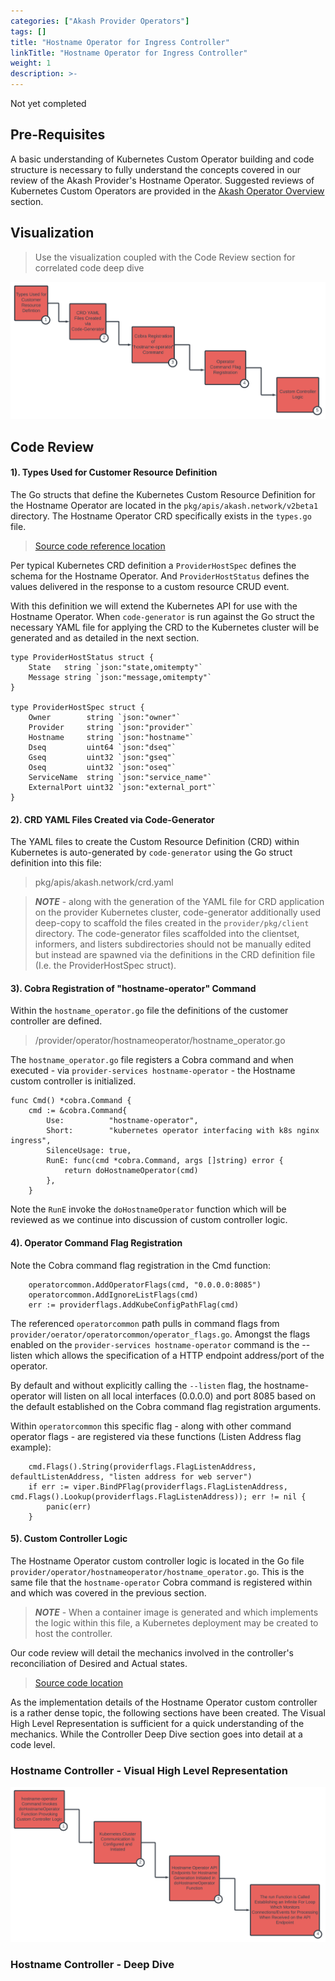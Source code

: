 ```yaml
---
categories: ["Akash Provider Operators"]
tags: []
title: "Hostname Operator for Ingress Controller"
linkTitle: "Hostname Operator for Ingress Controller"
weight: 1
description: >-
---
```


Not yet completed

## Pre-Requisites

A basic understanding of Kubernetes Custom Operator building and code structure is necessary to fully understand the concepts covered in our review of the Akash Provider's Hostname Operator. Suggested reviews of Kubernetes Custom Operators are provided in the [Akash Operator Overview](/docs/akash-provider-operators/akash-operator-overview/akash-operator-overview/) section.

## Visualization

> Use the visualization coupled with the Code Review section for correlated code deep dive

![](../../../../assets/akashHostnameOperator.png)

## Code Review

#### 1). Types Used for Customer Resource Definition

The Go structs that define the Kubernetes Custom Resource Definition for the Hostname Operator are located in the `pkg/apis/akash.network/v2beta1` directory. The Hostname Operator CRD specifically exists in the `types.go` file.

> [Source code reference location](https://github.com/akash-network/provider/blob/e7aa0b5b81957a130f1dc584f335c6f9e41db6b1/pkg/apis/akash.network/v2beta1/types.go)

Per typical Kubernetes CRD definition a `ProviderHostSpec` defines the schema for the Hostname Operator. And `ProviderHostStatus` defines the values delivered in the response to a custom resource CRUD event.

With this definition we will extend the Kubernetes API for use with the Hostname Operator. When `code-generator` is run against the Go struct the necessary YAML file for applying the CRD to the Kubernetes cluster will be generated and as detailed in the next section.

```
type ProviderHostStatus struct {
	State   string `json:"state,omitempty"`
	Message string `json:"message,omitempty"`
}

type ProviderHostSpec struct {
	Owner        string `json:"owner"`
	Provider     string `json:"provider"`
	Hostname     string `json:"hostname"`
	Dseq         uint64 `json:"dseq"`
	Gseq         uint32 `json:"gseq"`
	Oseq         uint32 `json:"oseq"`
	ServiceName  string `json:"service_name"`
	ExternalPort uint32 `json:"external_port"`
}
```

#### 2). CRD YAML Files Created via Code-Generator

The YAML files to create the Custom Resource Definition (CRD) within Kubernetes is auto-generated by `code-generator` using the Go struct definition into this file:

> pkg/apis/akash.network/crd.yaml

> _**NOTE**_ - along with the generation of the YAML file for CRD application on the provider Kubernetes cluster, code-generator additionally used deep-copy to scaffold the files created in the `provider/pkg/client` directory. The code-generator files scaffolded into the clientset, informers, and listers subdirectories should not be manually edited but instead are spawned via the definitions in the CRD definition file (I.e. the ProviderHostSpec struct).

#### 3). Cobra Registration of "hostname-operator" Command

Within the `hostname_operator.go` file the definitions of the customer controller are defined. &#x20;

> /provider/operator/hostnameoperator/hostname_operator.go

The `hostname_operator.go` file registers a Cobra command and when executed - via `provider-services hostname-operator` - the Hostname custom controller is initialized.

```
func Cmd() *cobra.Command {
	cmd := &cobra.Command{
		Use:          "hostname-operator",
		Short:        "kubernetes operator interfacing with k8s nginx ingress",
		SilenceUsage: true,
		RunE: func(cmd *cobra.Command, args []string) error {
			return doHostnameOperator(cmd)
		},
	}
```

Note the `RunE` invoke the `doHostnameOperator` function which will be reviewed as we continue into discussion of custom controller logic.

#### 4). Operator Command Flag Registration

Note the Cobra command flag registration in the Cmd function:

```
	operatorcommon.AddOperatorFlags(cmd, "0.0.0.0:8085")
	operatorcommon.AddIgnoreListFlags(cmd)
	err := providerflags.AddKubeConfigPathFlag(cmd)
```

The referenced `operatorcommon` path pulls in command flags from `provider/oerator/operatorcommon/operator_flags.go`. Amongst the flags enabled on the `provider-services hostname-operator` command is the --listen which allows the specification of a HTTP endpoint address/port of the operator.

By default and without explicitly calling the `--listen` flag, the hostname-operator will listen on all local interfaces (0.0.0.0) and port 8085 based on the default established on the Cobra command flag registration arguments.

Within `operatorcommon` this specific flag - along with other command operator flags - are registered via these functions (Listen Address flag example):

```
	cmd.Flags().String(providerflags.FlagListenAddress, defaultListenAddress, "listen address for web server")
	if err := viper.BindPFlag(providerflags.FlagListenAddress, cmd.Flags().Lookup(providerflags.FlagListenAddress)); err != nil {
		panic(err)
	}
```

#### 5). Custom Controller Logic

The Hostname Operator custom controller logic is located in the Go file `provider/operator/hostnameoperator/hostname_operator.go`. This is the same file that the `hostname-operator` Cobra command is registered within and which was covered in the previous section.

> _**NOTE**_ - When a container image is generated and which implements the logic within this file, a Kubernetes deployment may be created to host the controller.

Our code review will detail the mechanics involved in the controller's reconciliation of Desired and Actual states.

> [Source code location](https://github.com/akash-network/provider/blob/main/operator/hostnameoperator/hostname_operator.go)

As the implementation details of the Hostname Operator custom controller is a rather dense topic, the following sections have been created. The Visual High Level Representation is sufficient for a quick understanding of the mechanics. While the Controller Deep Dive section goes into detail at a code level.

### Hostname Controller - Visual High Level Representation

![](../../../../assets/akashHostnameOperatorController.png)

### Hostname Controller - Deep Dive

